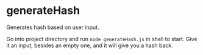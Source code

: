 # generateHash
Generates hash based on user input.

Go into project directory and run ```node generateHash.js``` in shell to start.
Give it an input, besides an empty one, and it will give you a hash back.

